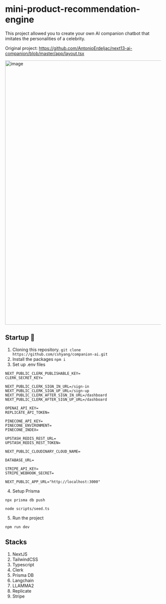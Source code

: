 # mini-product-recommendation-engine
This project allowed you to create your own AI companion chatbot that imitates the personalities of a celebrity. 

Original project: https://github.com/AntonioErdeljac/next13-ai-companion/blob/master/app/layout.tsx

<img width="854" alt="image" src="https://github.com/cshyang/ai-companion/assets/45311586/fce37c39-ead2-4301-9325-a743e37ce282">

## Startup 🚀
1. Cloning this repository. ```git clone https://github.com/cshyang/companion-ai.git```
2. Install the packages  `npm i`
3. Set up .env files
```
NEXT_PUBLIC_CLERK_PUBLISHABLE_KEY=
CLERK_SECRET_KEY=

NEXT_PUBLIC_CLERK_SIGN_IN_URL=/sign-in
NEXT_PUBLIC_CLERK_SIGN_UP_URL=/sign-up
NEXT_PUBLIC_CLERK_AFTER_SIGN_IN_URL=/dashboard
NEXT_PUBLIC_CLERK_AFTER_SIGN_UP_URL=/dashboard

OPENAI_API_KEY=
REPLICATE_API_TOKEN=

PINECONE_API_KEY=
PINECONE_ENVIRONMENT=
PINECONE_INDEX=

UPSTASH_REDIS_REST_URL=
UPSTASH_REDIS_REST_TOKEN=

NEXT_PUBLIC_CLOUDINARY_CLOUD_NAME=

DATABASE_URL=

STRIPE_API_KEY=
STRIPE_WEBHOOK_SECRET=

NEXT_PUBLIC_APP_URL="http://localhost:3000"
```

4. Setup Prisma
```
npx prisma db push
```
```
node scripts/seed.ts
```
5. Run the project
```
npm run dev
```

## Stacks
1. NextJS
2. TailwindCSS
3. Typescript
4. Clerk
5. Prisma DB
6. Langchain
7. LLAMMA2
8. Replicate
9. Stripe
